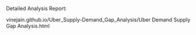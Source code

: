 Detailed Analysis Report:

vinejain.github.io/Uber_Supply-Demand_Gap_Analysis/Uber Demand Supply Gap Analysis.html
